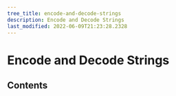 ```yaml
---
tree_title: encode-and-decode-strings
description: Encode and Decode Strings
last_modified: 2022-06-09T21:23:28.2328
---
```


# Encode and Decode Strings

## Contents
